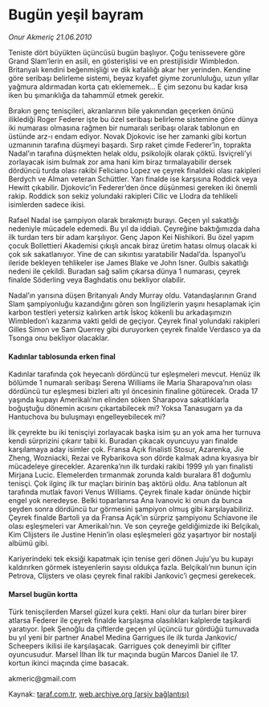 # Bugün yeşil bayram

*Onur Akmeriç 21.06.2010*

<div class="yazi"><p>Teniste dört büyükten üçüncüsü bugün başlıyor. Çoğu tenissevere göre Grand Slam’lerin en asili, en gösterişlisi ve en prestijlisidir Wimbledon. Britanyalı kendini beğenmişliği ve dik kafalılığı akar her yerinden. Kendine göre seribaşı belirleme sistemi, beyaz kıyafet giyme zorunluluğu, uzun yıllar yağmura aldırmadan korta çatı eklememek... E çim sezonu bu kadar kısa iken bu şımarıklığa da tahammül etmek gerekir.</p>
<p>Bırakın genç tenisçileri, akranlarının bile yakınından geçerken önünü iliklediği Roger Federer işte bu özel seribaşı belirleme sistemine göre dünya iki numarası olmasına rağmen bir numaralı seribaşı olarak tablonun en üstünde arz-ı endam ediyor. Novak Djokovic ise her zamanki gibi kortun uzmanının tarafına düşmeyi başardı. Sırp raket çimde Federer’in, toprakta Nadal’ın tarafına düşmekten helak oldu, psikolojik olarak çöktü. İsviçreli’yi zorlayacak isim bulmak zor ama hani kim biraz tırmalayabilir dersek dördüncü turda olası rakibi Feliciano Lopez ve çeyrek finaldeki olası rakipleri Berdych ve Alman veteran Schüttler. Yarı finalde ise karşısına Roddick veya Hewitt çıkabilir. Djokovic’in Federer’den önce düşünmesi gereken iki önemli rakip. Roddick son sekiz yolundaki rakipleri Cilic ve Llodra da tehlikeli isimlerden sadece ikisi.</p>
<p>Rafael Nadal ise şampiyon olarak bırakmıştı burayı. Geçen yıl sakatlığı nedeniyle mücadele edemedi. Bu yıl da iddialı. Çeyreğine baktığımızda daha ilk turdan ters bir adam karşılıyor. Genç Japon Kei Nishikori. Bu özel yapım çocuk Bollettieri Akademisi çıkışlı ancak biraz üretim hatası olmuş olacak ki çok sık sakatlanıyor. Yine de can sıkıntısı yaratabilir Nadal’da. İspanyol’u ileride bekleyen tehlikeler ise James Blake ve John Isner. Gulbis sakatlığı nedeni ile çekildi. Buradan sağ salim çıkarsa dünya 1 numarası, çeyrek finalde Söderling veya Baghdatis onu bekliyor olabilir.</p>
<p>Nadal’ın yarısına düşen Britanyalı Andy Murray oldu. Vatandaşlarının Grand Slam şampiyonluğu kazandığını gören son İngilizlerin yaşını hesaplamak için karbon testleri yetersiz kalırken artık İskoç kökenli bu arkadaşımızın Wimbledon’ı kazanma vakti geldi de geçiyor. Çeyrek final yolundaki rakipleri Gilles Simon ve Sam Querrey gibi duruyorken çeyrek finalde Verdasco ya da Tsonga onu bekliyor olacaklar.</p>
<h4>Kadınlar tablosunda erken final</h4>
<p>Kadınlar tarafında çok heyecanlı dördüncü tur eşleşmeleri mevcut. Henüz ilk bölümde 1 numaralı seribaşı Serena Williams ile Maria Sharapova’nın olası dördüncü tur eşleşmesi bizleri altı yıl öncesinin finaline götürecek. Orada 17 yaşında kupayı Amerikalı’nın elinden söken Sharapova sakatlıklarla boğuştuğu dönemin acısını çıkartabilecek mi? Yoksa Tanasugarn ya da Hantuchova bu buluşmayı engelleyebilecek mi?</p>
<p>İlk çeyrekte bu iki tenisçiyi zorlayacak başka isim şu an yok ama her turnuva kendi sürprizini çıkarır tabii ki. Buradan çıkacak oyuncuyu yarı finalde karşılamaya aday isimler çok. Fransa Açık finalisti Stosur, Azarenka, Jie Zheng, Wozniacki, Rezai ve Rybarikova son dörde kalmak adına kıyasıya bir mücadeleye girecekler. Azarenka’nın ilk turdaki rakibi 1999 yılı yarı finalisti Mirjana Lucic. Elemelerden tırmanmak zorunda kaldı buralara 81 doğumlu tenisçi. Çok ilginç ilk tur maçları birinin baş aktörü oldu. Ana tablonun alt tarafında mutlak favori Venus Williams. Çeyrek finale kadar önünde hiçbir engel yok neredeyse. Belki toparlanırsa Ana Ivanovic ki onun da bunca şeyden sonra dördüncü tur görmesini şampiyon olmuş gibi karşılayabiliriz. Çeyrek finalde Bartoli ya da Fransa Açık’ın sürpriz şampiyonu Schiavone ile olası eşleşmeleri var Amerikalı’nın. Ve son çeyreğe geldiğimizde iki Belçikalı, Kim Clijsters ile Justine Henin’in olası eşleşmeleri göz yaşartıyor bir nostalji albümü gibi.</p>
<p>Kariyerindeki tek eksiği kapatmak için tenise geri dönen Juju’yu bu kupayı kaldırırken görmek isteyenlerin sayısı oldukça fazla. Belçikalı’nın bunun için Petrova, Clijsters ve olası çeyrek final rakibi Jankovic’i geçmesi gerekecek.</p>
<h4>Marsel bugün kortta</h4>
<p>Türk tenisçilerden Marsel güzel kura çekti. Hani olur da turları birer birer atlarsa Federer ile çeyrek finalde karşılaşma olasılıkları kalplerde taşikardi yaratıyor. İpek Şenoğlu da çiftlerde geçen yıl üçüncü tur gördüğü turnuvada bu yıl yeni bir partner Anabel Medina Garrigues ile ilk turda Jankovic/ Scheepers ikilisi ile karşılaşacak. Garrigues çok deneyimli bir çiflter oyuncusudur. Marsel İlhan İlk tur maçında bugün Marcos Daniel ile 17. kortun ikinci maçında çime basacak.</p>
<p>akmeric@gmail.com</p></div>

Kaynak: [taraf.com.tr](http://www.taraf.com.tr:80/onur-akmeric/makale-bugun-yesil-bayram.htm), [web.archive.org (arşiv bağlantısı)](http://web.archive.org/web/20100624020019/http://www.taraf.com.tr:80/onur-akmeric/makale-bugun-yesil-bayram.htm)
